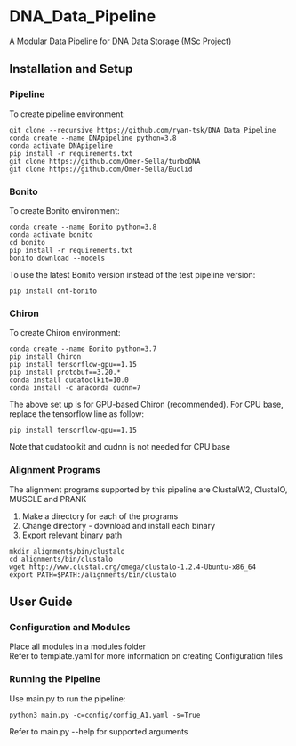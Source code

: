 # DNA_Data_Pipeline
A Modular Data Pipeline for DNA Data Storage (MSc Project)

## Installation and Setup

### Pipeline
To create pipeline environment:
```
git clone --recursive https://github.com/ryan-tsk/DNA_Data_Pipeline
conda create --name DNApipeline python=3.8
conda activate DNApipeline
pip install -r requirements.txt
git clone https://github.com/Omer-Sella/turboDNA
git clone https://github.com/Omer-Sella/Euclid
```

### Bonito
To create Bonito environment:
```
conda create --name Bonito python=3.8
conda activate bonito
cd bonito
pip install -r requirements.txt
bonito download --models
```
To use the latest Bonito version instead of the test pipeline version:
```
pip install ont-bonito
```

### Chiron 
To create Chiron environment:
```
conda create --name Bonito python=3.7
pip install Chiron
pip install tensorflow-gpu==1.15
pip install protobuf==3.20.*
conda install cudatoolkit=10.0
conda install -c anaconda cudnn=7
```
The above set up is for GPU-based Chiron (recommended).
For CPU base, replace the tensorflow line as follow:
```
pip install tensorflow-gpu==1.15
```
Note that cudatoolkit and cudnn is not needed for CPU base
### Alignment Programs

The alignment programs supported by this pipeline are ClustalW2, ClustalO, MUSCLE and PRANK  

1. Make a directory for each of the programs
2. Change directory - download and install each binary
3. Export relevant binary path

```
mkdir alignments/bin/clustalo
cd alignments/bin/clustalo
wget http://www.clustal.org/omega/clustalo-1.2.4-Ubuntu-x86_64
export PATH=$PATH:/alignments/bin/clustalo
```

## User Guide

### Configuration and Modules
Place all modules in a modules folder  
Refer to template.yaml for more information on creating Configuration files

### Running the Pipeline
Use main.py to run the pipeline:
```
python3 main.py -c=config/config_A1.yaml -s=True
```
Refer to main.py --help for supported arguments





